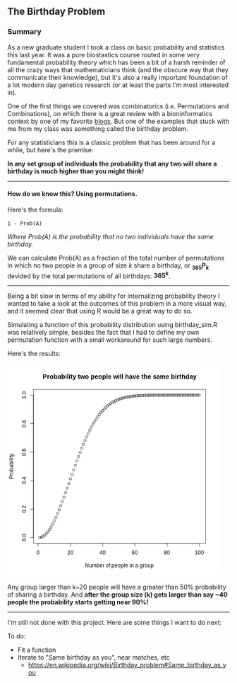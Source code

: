 ## The Birthday Problem

### Summary

As a new graduate student I took a class on basic probability and statistics this last year. It was a pure biostastics course routed in some very fundamental probability theory which has been a bit of a harsh reminder of all the crazy ways that mathematicians think (and the obscure way that they communicate their knowledge), but it's also a really important foundation of a lot modern day genetics research (or at least the parts I'm most interested in).

One of the first things we covered was combinatorics (i.e. Permutations and Combinations), on which there is a great review with a bioninformatics context by one of my favorite [blogs](https://davetang.org/muse/2013/09/09/combinations-and-permutations-in-r/). But one of the examples that stuck with me from my class was something called the birthday problem.

For any statisticians this is a classic problem that has been around for a while, but here's the premise:

 **In any set group of individuals the probability that any two will share a birthday is much higher than you might think!**

 ---

#### How do we know this? Using permutations.
Here's the formula:

```
1 - Prob(A)
```
*Where Prob(A) is the probability that no two individuals have the same birthday.*


We can calculate Prob(A) as a fraction of the total number of permutations in which no two people in a group of size *k* share a birthday, or **<sub>365</sub>P<sub>k</sub>** devided by the total permutations of all birthdays: **365<sup>k</sup>**.

---

Being a bit slow in terms of my ability for internalizing probability theory I wanted to take a look at the outcomes of this problem in a more visual way, and it seemed clear that using R would be a great way to do so.

Simulating a function of this probability distribution using birthday_sim.R was relatively simple, besides the fact that I had to define my own permutation function with a small workaround for such large numbers.

Here's the results:

![Graph of Prob](https://raw.githubusercontent.com/jrose835/birthday_problem/master/birthday_dist.png)

Any group larger than k~20 people will have a greater than 50% probability of sharing a birthday. And **after the group size (k) gets larger than say ~40 people the probability starts getting near 90%!**

---

I'm still not done with this project. Here are some things I want to do next:

To do:
 * Fit a function
 * Iterate to "Same birthday as you", near matches, etc
    + https://en.wikipedia.org/wiki/Birthday_problem#Same_birthday_as_you
